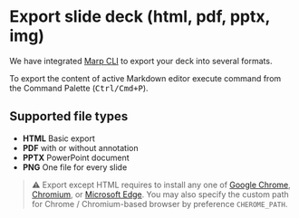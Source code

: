 # Export slide deck (html, pdf, pptx, img)

We have integrated [Marp CLI](https://github.com/marp-team/marp-cli/) to export your deck into several formats.

To export the content of active Markdown editor execute command from the Command Palette (<kbd>Ctrl/Cmd+P</kbd>).

## Supported file types

- **HTML** Basic export
- **PDF** with or without annotation
- **PPTX** PowerPoint document
- **PNG** One file for every slide

> ⚠️ Export except HTML requires to install any one of [Google Chrome](https://www.google.com/chrome/), [Chromium](https://www.chromium.org/), or [Microsoft Edge](https://www.microsoft.com/edge). You may also specify the custom path for Chrome / Chromium-based browser by preference `CHEROME_PATH`.